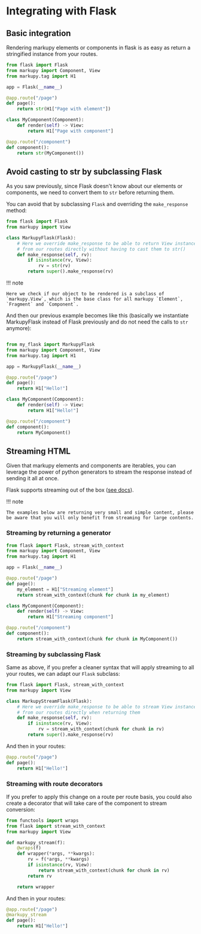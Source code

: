 # Integrating with Flask

## Basic integration

Rendering markupy elements or components in flask is as easy as return a stringified instance from your routes.

```python
from flask import Flask
from markupy import Component, View
from markupy.tag import H1

app = Flask(__name__)

@app.route("/page")
def page():
    return str(H1["Page with element"])

class MyComponent(Component):
    def render(self) -> View:
        return H1["Page with component"]

@app.route("/component")
def component():
    return str(MyComponent())
```

## Avoid casting to str by subclassing Flask

As you saw previously, since Flask doesn't know about our elements or components, we need to convert them to `str` before returning them.

You can avoid that by subclassing `Flask` and overriding the `make_response` method:

```python
from flask import Flask
from markupy import View

class MarkupyFlask(Flask):
    # Here we override make_response to be able to return View instances
    # from our routes directly without having to cast them to str()
    def make_response(self, rv):
        if isinstance(rv, View):
            rv = str(rv)
        return super().make_response(rv)
```

!!! note

    Here we check if our object to be rendered is a subclass of `markupy.View`, which is the base class for all markupy `Element`, `Fragment` and `Component`.

And then our previous example becomes like this (basically we instantiate MarkupyFlask instead of Flask previously and do not need the calls to `str` anymore):

```python

from my_flask import MarkupyFlask
from markupy import Component, View
from markupy.tag import H1

app = MarkupyFlask(__name__)

@app.route("/page")
def page():
    return H1["Hello!"]

class MyComponent(Component):
    def render(self) -> View:
        return H1["Hello!"]

@app.route("/component")
def component():
    return MyComponent()
```

## Streaming HTML

Given that markupy elements and components are iterables, you can leverage the power of python generators to stream the response instead of sending it all at once.

Flask supports streaming out of the box ([see docs](https://flask.palletsprojects.com/en/3.0.x/patterns/streaming/)).

!!! note

    The examples below are returning very small and simple content, please be aware that you will only benefit from streaming for large contents.

### Streaming by returning a generator

```python
from flask import Flask, stream_with_context
from markupy import Component, View
from markupy.tag import H1

app = Flask(__name__)

@app.route("/page")
def page():
    my_element = H1["Streaming element"]
    return stream_with_context(chunk for chunk in my_element)

class MyComponent(Component):
    def render(self) -> View:
        return H1["Streaming component"]

@app.route("/component")
def component():
    return stream_with_context(chunk for chunk in MyComponent())
```

### Streaming by subclassing Flask

Same as above, if you prefer a cleaner syntax that will apply streaming to all your routes, we can adapt our `Flask` subclass:

```python
from flask import Flask, stream_with_context
from markupy import View

class MarkupyStreamFlask(Flask):
    # Here we override make_response to be able to stream View instances
    # from our routes directly when returning them
    def make_response(self, rv):
        if isinstance(rv, View):
            rv = stream_with_context(chunk for chunk in rv)
        return super().make_response(rv)
```

And then in your routes:

```python
@app.route("/page")
def page():
    return H1["Hello!"]
```

### Streaming with route decorators

If you prefer to apply this change on a route per route basis, you could also create a decorator that will take care of the component to stream conversion:

```python
from functools import wraps
from flask import stream_with_context
from markupy import View

def markupy_stream(f):
    @wraps(f)
    def wrapper(*args, **kwargs):
        rv = f(*args, **kwargs)
        if isinstance(rv, View):
            return stream_with_context(chunk for chunk in rv)
        return rv

    return wrapper
```

And then in your routes:

```python
@app.route("/page")
@markupy_stream
def page():
    return H1["Hello!"]
```